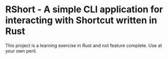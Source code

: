 # RShort - A simple CLI application for interacting with Shortcut written in Rust

This project is a learning exercise in Rust and not feature complete. Use at your own peril.
